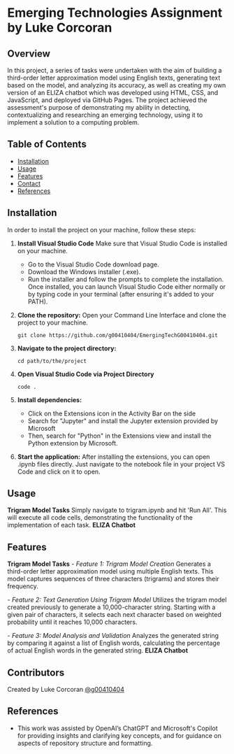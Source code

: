 # Emerging Technologies Assignment by Luke Corcoran
## Overview

In this project, a series of tasks were undertaken with the aim of building a third-order letter approximation model using English texts, generating text based on the model, and analyzing its accuracy, as well as creating my own version of an ELIZA chatbot which was developed using HTML, CSS, and JavaScript, and deployed via GitHub Pages. The project achieved the assessment's purpose of demonstrating my ability in detecting, contextualizing and researching an emerging technology, using it to implement a solution to a computing problem.

## Table of Contents
- [Installation](#installation)
- [Usage](#usage)
- [Features](#features)
- [Contact](#contact)
- [References](#references)

## Installation

In order to install the project on your machine, follow these steps:

1. **Install Visual Studio Code**
   Make sure that Visual Studio Code is installed on your machine.
   - Go to the Visual Studio Code download page.
   - Download the Windows installer (.exe).
   - Run the installer and follow the prompts to complete the installation.
   Once installed, you can launch Visual Studio Code either normally or by typing code in your terminal (after ensuring it's added to your PATH).

2. **Clone the repository:**
   Open your Command Line Interface and clone the project to your machine.
   ```
   git clone https://github.com/g00410404/EmergingTechG00410404.git
   ```
3. **Navigate to the project directory:**
   ```
   cd path/to/the/project
   ```
4. **Open Visual Studio Code via Project Directory**
   ```
   code .
   ```
5. **Install dependencies:**
   -  Click on the Extensions icon in the Activity Bar on the side
   -  Search for "Jupyter" and install the Jupyter extension provided by Microsoft
   -  Then, search for "Python" in the Extensions view and install the Python extension by Microsoft.
6. **Start the application:**
   After installing the extensions, you can open .ipynb files directly. Just navigate to the notebook file in your project VS Code and click on it to open.
   
## Usage
**Trigram Model Tasks**
Simply navigate to trigram.ipynb and hit 'Run All'. This will execute all code cells, demonstrating the functionality of the implementation of each task.
**ELIZA Chatbot**


## Features
**Trigram Model Tasks**
*- Feature 1: Trigram Model Creation*
Generates a third-order letter approximation model using multiple English texts. This model captures sequences of three characters (trigrams) and stores their frequency.

*- Feature 2: Text Generation Using Trigram Model*
Utilizes the trigram model created previously to generate a 10,000-character string. Starting with a given pair of characters, it selects each next character based on weighted probability until it reaches 10,000 characters.

*- Feature 3: Model Analysis and Validation*
Analyzes the generated string by comparing it against a list of English words, calculating the percentage of actual English words in the generated string. 
**ELIZA Chatbot**


## Contributors

Created by Luke Corcoran [@g00410404](https://github.com/g00410404)

## References

- This work was assisted by OpenAI’s ChatGPT and Microsoft's Copilot for providing insights and clarifying key concepts, and for guidance on aspects of repository structure and formatting.
